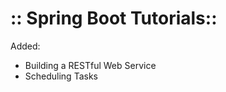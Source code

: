 

# :: Spring Boot Tutorials::      



Added:
 - Building a RESTful Web Service
 - Scheduling Tasks
